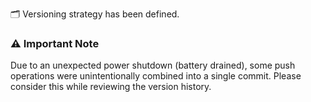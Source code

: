 🗂️ Versioning strategy has been defined.

### ⚠️ Important Note

Due to an unexpected power shutdown (battery drained), some push operations were unintentionally combined into a single commit. Please consider this while reviewing the version history.
